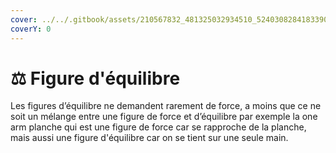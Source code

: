 ```yaml
---
cover: ../../.gitbook/assets/210567832_481325032934510_5240308284183390150_n.jpg
coverY: 0
---
```


# ⚖ Figure d'équilibre

Les figures d’équilibre ne demandent rarement de force, a moins que ce ne soit un mélange entre une figure de force et d’équilibre par exemple la one arm planche qui est une figure de force car se rapproche de la planche, mais aussi une figure d'équilibre car on se tient sur une seule main.
